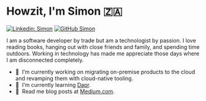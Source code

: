 # Howzit, I'm Simon 🇿🇦

[![Linkedin: Simon](https://img.shields.io/badge/-headleysj-blue?style=flat-square&logo=Linkedin&logoColor=white&link=https://www.linkedin.com/in/headleysj/)](https://www.linkedin.com/in/headleysj/)
[![GitHub Simon](https://img.shields.io/github/followers/krylixza?label=follow&style=social)](https://github.com/krylixza)

I am a software developer by trade but am a technologist by passion. I love reading books, hanging out with close friends and family, and spending time outdoors. Working in technology has made me appreciate those days where I am disconnected completely.

- 🔭 &nbsp;I’m currently working on migrating on-premise products to the cloud and revamping them with cloud-native tooling.
- 🌱 &nbsp;I’m currently learning [Dapr](https://dapr.io).
- 💬 &nbsp;Read me blog posts at [Medium.com](https://headleysj.medium.com).
